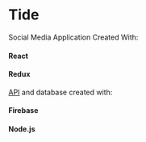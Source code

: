

# Tide

Social Media Application Created With:
#### React
#### Redux


[API](https://github.com/DimitriMichel/Theory) and database created with:
#### Firebase
#### Node.js
    


